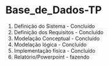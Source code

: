 # Base_de_Dados-TP

1. Definição do Sistema - Concluído
2. Definição dos Requisitos - Concluído
3. Modelação Conceptual - Concluído
4. Modelação lógica - Concluído
5. Implementação física - Concluído
6. Relatório/Powerpoint - fazendo
